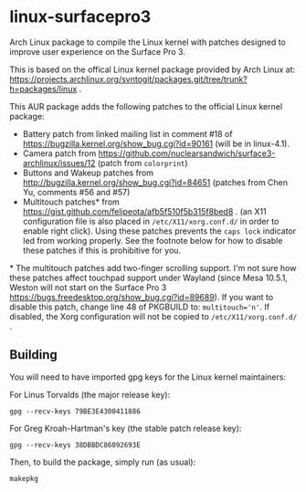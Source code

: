 # linux-surfacepro3
Arch Linux package to compile the Linux kernel with patches designed to improve user experience on the Surface Pro 3.

This is based on the offical Linux kernel package provided by Arch Linux at: https://projects.archlinux.org/svntogit/packages.git/tree/trunk?h=packages/linux .

This AUR package adds the following patches to the official Linux kernel package:
 - Battery patch from linked mailing list in comment #18 of https://bugzilla.kernel.org/show_bug.cgi?id=90161 (will be in linux-4.1).
 - Camera patch from https://github.com/nuclearsandwich/surface3-archlinux/issues/12 (patch from `colorprint`)
 - Buttons and Wakeup patches from http://bugzilla.kernel.org/show_bug.cgi?id=84651 (patches from Chen Yu, comments #56 and #57)
 - Multitouch patches* from https://gist.github.com/felipeota/afb5f510f5b315f8bed8 . 
   (an X11 configuration file is also placed in `/etc/X11/xorg.conf.d/` in order to enable right click). Using these
   patches prevents the `caps lock` indicator led from working properly. See the footnote below for how to disable
   these patches if this is prohibitive for you.

\* The multitouch patches add two-finger scrolling support. I'm not sure how
   these patches affect touchpad support under Wayland (since Mesa 10.5.1, Weston will not start on the Surface Pro 3 https://bugs.freedesktop.org/show_bug.cgi?id=89689). 
   If you want to disable this patch, change line 48 of PKGBUILD to: `multitouch='n'`. If disabled, the Xorg
   configuration will not be copied to `/etc/X11/xorg.conf.d/` .

## Building

You will need to have imported gpg keys for the Linux kernel maintainers:

For Linus Torvalds (the major release key):

	gpg --recv-keys 79BE3E4300411886

For Greg Kroah-Hartman's key (the stable patch release key):

	gpg --recv-keys 38DBBDC86092693E 

Then, to build the package, simply run (as usual):

	makepkg

